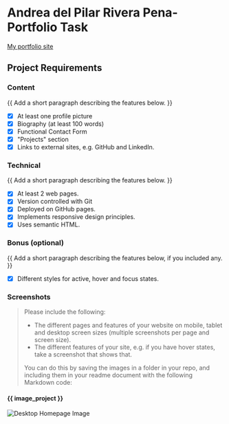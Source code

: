 #  Andrea del Pilar Rivera Pena- Portfolio Task
[My portfolio site]( https://andrea-rivera.github.io/sheCodesFirstProject/index.html)
## Project Requirements
### Content
{{ Add a short paragraph describing the features below. }}
- [x] At least one profile picture
- [x] Biography (at least 100 words)
- [x] Functional Contact Form
- [x] "Projects" section
- [x] Links to external sites, e.g. GitHub and LinkedIn.
### Technical
{{ Add a short paragraph describing the features below. }}
- [x] At least 2 web pages.
- [x] Version controlled with Git
- [x] Deployed on GitHub pages.
- [x] Implements responsive design principles.
- [x] Uses semantic HTML.
### Bonus (optional)
{{ Add a short paragraph describing the features below, if you included any. }}
- [x] Different styles for active, hover and focus states.
### Screenshots
> Please include the following:
> - The different pages and features of your website on mobile, tablet and
desktop screen sizes (multiple screenshots per page and screen size).
> - The different features of your site, e.g. if you have hover states, take a
screenshot that shows that.
>
> You can do this by saving the images in a folder in your repo, and including
them in your readme document with the following Markdown code:
#### {{ image_project }}
![Desktop Homepage Image]("images/index-desktop.jpg")
